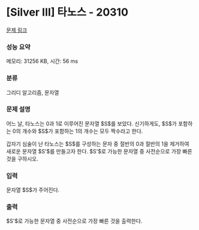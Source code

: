 # [Silver III] 타노스 - 20310 

[문제 링크](https://www.acmicpc.net/problem/20310) 

### 성능 요약

메모리: 31256 KB, 시간: 56 ms

### 분류

그리디 알고리즘, 문자열

### 문제 설명

<p>어느 날, 타노스는 0과 1로 이루어진 문자열 $S$를 보았다. 신기하게도, $S$가 포함하는 0의 개수와 $S$가 포함하는 1의 개수는 모두 짝수라고 한다.</p>

<p>갑자기 심술이 난 타노스는 $S$를 구성하는 문자 중 절반의 0과 절반의 1을 제거하여 새로운 문자열 $S'$를 만들고자 한다. $S'$로 가능한 문자열 중 사전순으로 가장 빠른 것을 구하시오.</p>

### 입력 

 <p>문자열 $S$가 주어진다.</p>

### 출력 

 <p>$S'$로 가능한 문자열 중 사전순으로 가장 빠른 것을 출력한다.</p>


